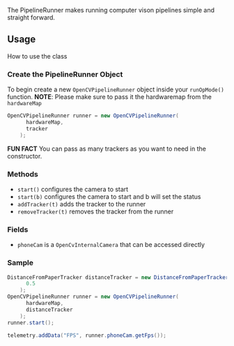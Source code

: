 The PipelineRunner makes running computer vison pipelines simple and straight forward.

## Usage
How to use the class

### Create the PipelineRunner Object
To begin create a new ```OpenCVPipelineRunner``` object inside your ```runOpMode()``` function.
**NOTE**: Please make sure to pass it the hardwaremap from the ```hardwareMap```
```java
OpenCVPipelineRunner runner = new OpenCVPipelineRunner(
      hardwareMap,
      tracker
    );
```

**FUN FACT** You can pass as many trackers as you want to need in the constructor. 

### Methods
- `start()` configures the camera to start
- `start(b)` configures the camera to start and b will set the status
- `addTracker(t)` adds the tracker to the runner
- `removeTracker(t)` removes the tracker from the runner

### Fields
- `phoneCam` is a `OpenCvInternalCamera` that can be accessed directly


### Sample
```java
DistanceFromPaperTracker distanceTracker = new DistanceFromPaperTracker(
      0.5
    );
OpenCVPipelineRunner runner = new OpenCVPipelineRunner(
      hardwareMap,
      distanceTracker
    );
runner.start();

telemetry.addData("FPS", runner.phoneCam.getFps());
```
